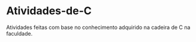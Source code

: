 # Atividades-de-C
Atividades feitas com base no conhecimento adquirido na cadeira de C na faculdade.
